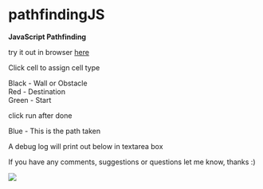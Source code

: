 # pathfindingJS
<strong>JavaScript Pathfinding</strong>  

try it out in browser <a href="https://dl.dropboxusercontent.com/u/4374311/github/pathfindingJS.html" target="_blank">here</a>  

Click cell to assign cell type

Black - Wall or Obstacle  
Red - Destination  
Green - Start  

click run after done

Blue - This is the path taken  

A debug log will print out below in textarea box  

If you have any comments, suggestions or questions let me know, thanks :)  


<img src="http://firoved.com/github/pathfinding-github-image.png" border="0" />  
